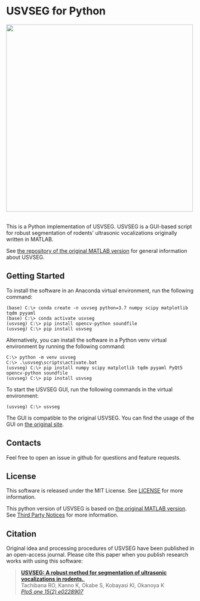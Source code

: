 # USVSEG for Python

<img src="./misc/screenshot.png" width="500"> &nbsp;&nbsp;

This is a Python implementation of USVSEG. USVSEG is a GUI-based script for robust segmentation of rodents' ultrasonic vocalizations originally written in MATLAB. 

See [the repository of the original MATLAB version](https://github.com/rtachi-lab/usvseg) for general information about USVSEG. 

## Getting Started

To install the software in an Anaconda virtual environment, run the following command:
```
(base) C:\> conda create -n usvseg python=3.7 numpy scipy matplotlib tqdm pyyaml
(base) C:\> conda activate usvseg
(usvseg) C:\> pip install opencv-python soundfile
(usvseg) C:\> pip install usvseg
```

Alternatively, you can install the software in a Python venv virtual environment by running the following command:
```
C:\> python -m venv usvseg 
C:\> .\usvseg\scripts\activate.bat 
(usvseg) C:\> pip install numpy scipy matplotlib tqdm pyyaml PyQt5 opencv-python soundfile
(usvseg) C:\> pip install usvseg
```

To start the USVSEG GUI, run the following commands in the virtual environment:
```
(usvseg) C:\> usvseg
```

The GUI is compatible to the original USVSEG. You can find the usage of the GUI on [the original site](https://github.com/rtachi-lab/usvseg).

## Contacts
Feel free to open an issue in github for questions and feature requests.

## License
This software is released under the MIT License. See [LICENSE](./LICENSE.txt) for more information. 

This python version of USVSEG is based on [the original MATLAB version](https://github.com/rtachi-lab/usvseg). See [Third Party Notices](./ThirdPartyNotices.txt) for more information. 

## Citation
Original idea and processing procedures of USVSEG have been published in an open-access journal. Please cite this paper when you publish research works with using this software:

> [**USVSEG: A robust method for segmentation of ultrasonic vocalizations in rodents.**](https://journals.plos.org/plosone/article?id=10.1371/journal.pone.0228907),            
> Tachibana RO, Kanno K, Okabe S, Kobayasi KI, Okanoya K      
> *[PloS one 15(2) e0228907](https://journals.plos.org/plosone/article?id=10.1371/journal.pone.0228907)*


